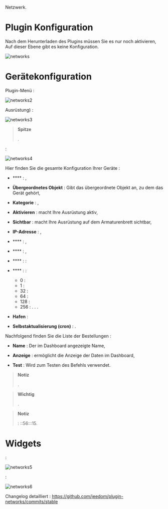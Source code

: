 
Netzwerk.

Plugin Konfiguration 
=======================

Nach dem Herunterladen des Plugins müssen Sie es nur noch aktivieren,
Auf dieser Ebene gibt es keine Konfiguration.

![networks](../images/networks.PNG)

Gerätekonfiguration 
=============================


Plugin-Menü :

![networks2](../images/networks2.PNG)


Ausrüstung) :

![networks3](../images/networks3.PNG)

> **Spitze**
>
> 
> 
> .

 :

![networks4](../images/networks4.PNG)

Hier finden Sie die gesamte Konfiguration Ihrer Geräte :

-   **** : ,

-   **Übergeordnetes Objekt** : Gibt das übergeordnete Objekt an, zu dem das Gerät gehört,

-   **Kategorie** : ,

-   **Aktivieren** : macht Ihre Ausrüstung aktiv,

-   **Sichtbar** : macht Ihre Ausrüstung auf dem Armaturenbrett sichtbar,

-   **IP-Adresse** : ,

-   **** : ,

-   **** : ,

-   **** :  : 
    
-   **** :  : 
    - 0 : 
    - 1 : 
    - 32 : 
    - 64 : 
    - 128 : 
    - 256 : 
. . .

-   **Hafen** : 

-   **Selbstaktualisierung (cron)** : .

Nachfolgend finden Sie die Liste der Bestellungen :

-   **Name** : Der im Dashboard angezeigte Name,

-   **Anzeige** : ermöglicht die Anzeige der Daten im Dashboard,

-   **Test** : Wird zum Testen des Befehls verwendet.

> **Notiz**
>
> .

> **Wichtig**
>
> 
> .

> **Notiz**
>
>  : ::56:::15.

Widgets 
=======

 :

![networks5](../images/networks5.PNG)

 :

![networks6](../images/networks6.PNG)

Changelog detailliert :
<https://github.com/jeedom/plugin-networks/commits/stable>
